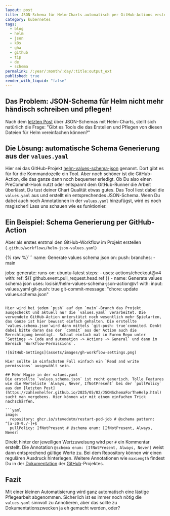 ```yaml
---
layout: post
title: JSON-Schema für Helm-Charts automatisch per GitHub-Actions erstellen
category: kubernetes
tags:
  - blog
  - helm
  - json
  - k8s
  - gha
  - github
  - tip
  - de
  - schema
permalink: /:year/:month/:day/:title:output_ext
published: true
render_with_liquid: "false"
---
```


## Das Problem: JSON-Schema für Helm nicht mehr händisch schreiben und pflegen!
Nach dem [letzten Post](https://zahlenhelfer.github.io/2025/05/02/JSONSchemaForTheHelp.html) über JSON-Schemas mit Helm-Charts, stellt sich natürlich die Frage: 
"Gibt es Tools die das Erstellen und Pflegen von diesen Dateien für Helm vereinfachen können?"

## Die Lösung: automatische Schema Generierung aus der `values.yaml`
Hier sei das GitHub-Projekt [helm-values-schema-json](https://github.com/losisin/helm-values-schema-json/tree/main) genannt. Dort gibt es  für für die Kommandozeile ein Tool.  Aber noch schöner ist die GitHub-Action, die das ganze dann noch bequemer erledigt. Ob Du also einen PreCommit-Hook nutzt oder entspannt dem GitHub-Runner die Arbeit überlässt,  Du tust deiner Chart Qualität etwas gutes. Das Tool liest dabei die `values.yaml` aus und erstellt ein entsprechendes JSON-Schema. Wenn Du dabei auch noch Annotationen in der `values.yaml` hinzufügst, wird es noch magischer! Lass uns schauen wie es funktionier.

## Ein Beispiel:  Schema Generierung per GitHub-Action
Aber als erstes erstmal den GitHub-Workflow im Projekt erstellen (`.github/workflows/helm-json-values.yaml`)

{% raw %}```
name: Generate values schema json
on:
  push:
    branches:
      - main

jobs:
  generate:
    runs-on: ubuntu-latest
    steps:
      - uses: actions/checkout@v4
        with:
          ref: ${{ github.event.pull_request.head.ref }}
      - name: Generate values schema json
        uses: losisin/helm-values-schema-json-action@v1
        with:
          input: values.yaml
          git-push: true
          git-commit-message: "chore: update values.schema.json"
```{% endraw %}

Hier wird bei jedem `push` auf den `main`-Branch das Projekt ausgecheckt und aktuell nur die `values.yaml` verarbeitet. Die verwendete GitHub-Action unterstützt noch wesentlich mehr Spielarten, das Ganze ist hier bewusst einfach gehalten. Die erstellte `values.schema.json`wird dann mittels `git-push: true`commited. Denkt dabei bitte daran das der `commit` aus der Action auch die Berechtigung benötigt.  Schaut einfach mal in Eurem Repo unter `Settings -> Code and automation -> Actions -> General` und dann im Bereich `Workflow-Permissions`.

![GitHub-Settings](assets/images/gh-workflow-settings.png)

Hier sollte im einfachsten Fall einfach ein `Read and write permissions` ausgewählt sein.

## Mehr Magie in der values.yaml
Die erstellte `values.schema.json` ist recht generisch. Tolle Features wie die Werteliste `Always, Never, IfNotPresent` bei der `pullPolicy` aus dem [letzten Post](https://zahlenhelfer.github.io/2025/05/02/JSONSchemaForTheHelp.html)  sucht man vergebens. Hier können wir mit einem einfachen Trick nachschärfen.

```yaml
image:
  repository: ghcr.io/stevedetm/restart-pod-job # @schema pattern: ^[a-z0-9./-]+$
  pullPolicy: IfNotPresent # @schema enum: [IfNotPresent, Always, Never]
```

Direkt hinter der jeweiligen Wertzuweisung wird per `#` ein Kommentar erstellt. 
Die Annotation `@schema enum: [IfNotPresent, Always, Never]` weist dann entsprechend gültige Werte zu. Bei dem Repository können wir einen regulären Ausdruck hinterlegen. Weitere Annotationen wie `maxLength` findest Du in der [Dokumentation](https://github.com/losisin/helm-values-schema-json/tree/main/docs) der [GitHub](https://github.com/losisin/helm-values-schema-json)-Projektes.
## Fazit
Mit einer kleinen Automatisierung wird ganz automatisch eine lästige Pflegearbeit abgenommen. Sicherlich ist es immer noch nötig die `values.yaml` sinnvoll zu Annotieren, aber das sollte zu Dokumentationszwecken ja eh gemacht werden, oder?